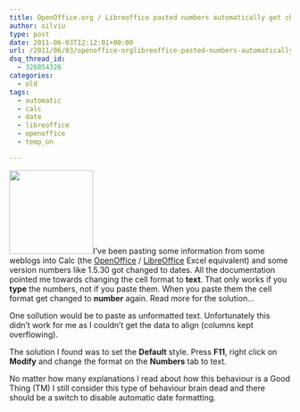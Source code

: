 ```yaml
---
title: OpenOffice.org / Libreoffice pasted numbers automatically get changed to dates
author: silviu
type: post
date: 2011-06-03T12:12:01+00:00
url: /2011/06/03/openoffice-orglibreoffice-pasted-numbers-automatically-get-changed-to-dates/
dsq_thread_id:
  - 326854326
categories:
  - old
tags:
  - automatic
  - calc
  - date
  - libreoffice
  - openoffice
  - temp_on

---
```

<img decoding="async" loading="lazy" class="alignleft size-thumbnail wp-image-1454" title="Open Office Calc" src="http://blog.silviuvulcan.ro/wp-content/uploads/sites/2/2011/06/openoffice_calc_3D-150x150.png" alt="" width="150" height="150" />I&#8217;ve been pasting some information from some weblogs into Calc (the <a href="http://www.openoffice.org/" target="_blank" rel="noopener">OpenOffice</a> / <a href="http://www.libreoffice.org/" target="_blank" rel="noopener">LibreOffice</a> Excel equivalent) and some version numbers like 1.5.30 got changed to dates. All the documentation pointed me towards changing the cell format to **text**. That only works if you **type** the numbers, not if you paste them. When you paste them the cell format get changed to **number** again. Read more for the solution&#8230;

<!--more-->

One sollution would be to paste as unformatted text. Unfortunately this didn&#8217;t work for me as I couldn&#8217;t get the data to align (columns kept overflowing).

The solution I found was to set the **Default** style. Press **F11**, right click on **Modify** and change the format on the **Numbers** tab to text.

No matter how many explanations I read about how this behaviour is a Good Thing (TM) I still consider this type of behaviour brain dead and there should be a switch to disable automatic date formatting.

<div id="_mcePaste" class="mcePaste" style="width: 1px; height: 1px; overflow: hidden;">
  Are all entries in the document text entries? If so, try changing the default format to text. Press F11, right click &#8220;Default&#8221; in the list in the dialog, choose &#8220;Modify&#8221; and change the format on the Numbers tab. You could save such a document as a template.
</div>